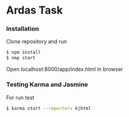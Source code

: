 # Ardas Task


### Installation

Clone repository and run

```sh
$ npm install
$ nmp start
```
Open localhost:8000/app/index.html in browser

### Testing Karma and Jasmine
For run test

```sh
$ karma start --reporters kjhtml
```

